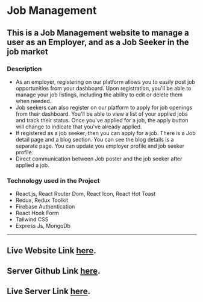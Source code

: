 # Job Management

## This is a Job Management website to manage a user as an Employer, and as a Job Seeker in the job market

### Description

- As an employer, registering on our platform allows you to easily post job opportunities from your dashboard. Upon registration, you'll be able to manage your job listings, including the ability to edit or delete them when needed.
- Job seekers can also register on our platform to apply for job openings from their dashboard. You'll be able to view a list of your applied jobs and track their status. Once you've applied for a job, the apply button will change to indicate that you've already applied.
- If registered as a job seeker, then you can apply for a job. There is a Job detail page and a blog section. You can see the blog details is a separate page. You can update you employer profile and job seeker profile.
- Direct communication between Job poster and the job seeker after applied a job.

### Technology used in the Project

- React.js, React Router Dom, React Icon, React Hot Toast
- Redux, Redux Toolkit
- Firebase Authentication
- React Hook Form
- Tailwind CSS
- Express Js, MongoDb

---

## Live Website Link [here](https://job-management-bdd37.web.app).

## Server Github Link [here](https://github.com/RayhanalKavey/Job-management-server).

## Live Server Link [here](https://job-management-server.vercel.app/api/v1).

<!-- ## adminEmail: rayhan@gmail.com

## adminPassword: 1212AA! -->

